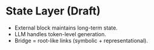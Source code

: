 # State Layer (Draft)

- External block maintains long-term state.  
- LLM handles token-level generation.  
- Bridge = root-like links (symbolic + representational).  
